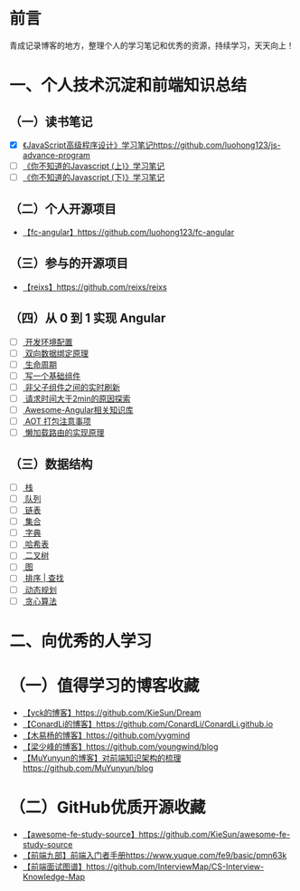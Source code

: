 # 前言
青成记录博客的地方，整理个人的学习笔记和优秀的资源，持续学习，天天向上！
# 一、个人技术沉淀和前端知识总结
## （一）读书笔记
- [x] [《JavaScript高级程序设计》学习笔记](https://github.com/luohong123/js-advance-program)https://github.com/luohong123/js-advance-program
- [ ] [《你不知道的Javascript  (上)》学习笔记]()
- [ ] [《你不知道的Javascript  (下)》学习笔记]()
## （二）个人开源项目
- [【fc-angular】](https://github.com/luohong123/fc-angular)https://github.com/luohong123/fc-angular
## （三）参与的开源项目
- [【reixs】](https://github.com/reixs/reixs)https://github.com/reixs/reixs
## （四）从 0 到 1 实现 Angular
- [ ] [ 开发环境配置 ]()
- [ ] [ 双向数据绑定原理 ]()
- [ ] [ 生命周期 ]()
- [ ] [ 写一个基础组件 ]()
- [ ] [ 非父子组件之间的实时刷新 ]()
- [ ] [ 请求时间大于2min的原因探索 ]()
- [ ] [ Awesome-Angular相关知识库 ]()
- [ ] [ AOT 打包注意事项 ]()
- [ ] [ 懒加载路由的实现原理 ]()

## （三）数据结构
- [ ] [ 栈 ]()
- [ ] [ 队列 ]()
- [ ] [ 链表 ]()
- [ ] [ 集合 ]()
- [ ] [ 字典 ]()
- [ ] [ 哈希表 ]()
- [ ] [ 二叉树 ]()
- [ ] [ 图 ]()
- [ ] [ 排序 | 查找 ]()
- [ ] [ 动态规划 ]()
- [ ] [ 贪心算法 ]()

# 二、向优秀的人学习
# （一）值得学习的博客收藏
- [【yck的博客】](https://github.com/KieSun/Dream)https://github.com/KieSun/Dream
- [【ConardLi的博客】](https://github.com/ConardLi/ConardLi.github.io)https://github.com/ConardLi/ConardLi.github.io
- [【木易杨的博客】](https://github.com/yygmind)https://github.com/yygmind
- [【梁少峰的博客】](https://github.com/youngwind/blog)https://github.com/youngwind/blog
- [【MuYunyun的博客】对前端知识架构的梳理](https://github.com/MuYunyun/blog)https://github.com/MuYunyun/blog

# （二）GitHub优质开源收藏
- [【awesome-fe-study-source】](https://github.com/KieSun/awesome-fe-study-source)https://github.com/KieSun/awesome-fe-study-source
- [【前端九部】前端入门者手册](https://www.yuque.com/fe9/basic/pmn63k)https://www.yuque.com/fe9/basic/pmn63k
- [【前端面试图谱】](https://github.com/InterviewMap/CS-Interview-Knowledge-Map)https://github.com/InterviewMap/CS-Interview-Knowledge-Map

